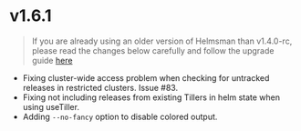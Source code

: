 # v1.6.1

> If you are already using an older version of Helmsman than v1.4.0-rc, please read the changes below carefully and follow the upgrade guide [here](docs/migrating_to_v1.4.0-rc.md)

- Fixing cluster-wide access problem when checking for untracked releases in restricted clusters. Issue #83.
- Fixing not including releases from existing Tillers in helm state when using useTiller.
- Adding `--no-fancy` option to disable colored output.

